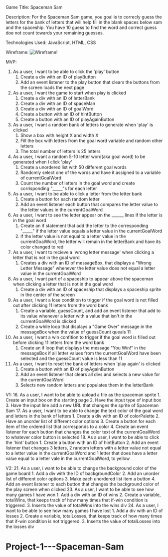 Game Title: Spaceman Sam


Description: For the Spaceman Sam game, you goal is to correcly guess the letters for the bank of letters that will help fill in the blank spaces below sam and the spaceship. You have 10 guess to find the word and correct guess doe not count towards your remaining guesses. 

Technologies Used: JavaScript, HTML, CSS

Wireframe: ![Wireframe!]("C:\Users\Quentin\OneDrive\Pictures\Screenshots\Spaceman-Sam-Wireframe.png")


MVP:
1. As a user, I want to be able to click the 'play' button
    1. Create a div with an ID of playButton
    2. Add an event listener to the play button that clears the buttons from the screen loads the next page
2. As a user, I want the game to start when play is clicked
    1. Create a div with an ID of letterBank
    2. Create a div with an ID of spaceMan
    3. Create a div with an ID of goalWord
    4. Create a button with an ID of hintButton
    5. Create a button with an ID of playAgainButton
3. As a user, I want a random bank of letters to generate when 'play' is clicked
    1. Show a box with height X and width X
    2. Fill the box with letters from the goal word variable and random other letters
    3. The total number of letters is 25 letters
5. As a user, I want a random 5-10 letter word(aka goal word) to be generated when I click 'play'
    1. Create a unordered list with 50 different goal words
    2. Randomly select one of the words and have it assigned to a variable of currentGoalWord
    3. Count the number of letters in the goal word and create corrisponding "_____"s for each letter
8. As a user, I want to be able to click a letter from the letter bank 
    1. Create a button for each random letter
    2. Add an event listener each button that compares the letter value to the letter values in the currentGoalWord
9. As a user, I want to see the letter appear on the ______ lines if the letter is in the goal word
    1. Create an if statement that add the letter to the corresponding "_____" if the letter value equals a letter value in the currentGoalWord
    2. If the letter value is not equal to a letter value in the currentGoalWord, the letter will remain in the letterBank and have its color changed to red
10. As a user, I want to recieve a 'wrong letter message' when clicking a letter that is not in the goal word
    1. Creates a div with an ID of messageBox, that displays a "Wrong Letter Message" whenever the letter value does not equal a letter value in the currentGoalWord
11. As a user, I want part of a spaceship to appear above the spaceman when clicking a letter that is not in the goal word
    1. Create a div with an ID of spaceship that displays a spaceship sprite in the center of the screen
12. As a user, I want a lose condition to trigger if the goal word is not filled out after clicking 11 letters from the word bank
    1. Create a variable, guessCount, and add an event listener that add to its value whenever a letter with a value that isn't in the currentGoalWord is clicked
    2. Create a while loop that displays a "Game Over" message in the messageBox when the value of guessCount queals 11
13. As a user, I want a win confition to trigger if the goal word is filled out before clicking 11 letters from the word bank
    1. Create an if loop that displays the message "You Win!" in the messageBox if all letter values from the currentGoalWord have been selected and the guessCount value is less than 11
14. As a user, I want to reset the bank of letters when 'play again' is clicked
    1. Create a button with an ID of playAgainButton
    2. Add an event listener that clears all divs and selects a new value for the currentGoalWord
    3. Selects new random letters and populates them in the letterBank

V1:
16. As a user, I want to be able to upload a file as the spaceman sprite
    1. Create an input box on the starting page
    2. Have the input type of input box
    3. Have the input line add a new URL that changes the sprite of Spaceman Sam
17. As a user, I want to be able to change the text color of the goal word and letters in the bank of letters
    1. Create a div with an ID of colorPalette
    2. Have an unorder list of different color options
    3. Create a button for each item of the ordered list that corresponds to a color
    4. Create an event listener for each button that changes the color text of the currentGoalWord to whatever color button is selected
18. As a user, I want to be able to click the 'hint' button
    1. Create a button with an ID of hintButton
    2. Add an event listener that changes 3 letters, 2 random letters with a letter value not equal to a letter value in the currentGoalWord and 1 letter that does have a letter value equal to a letter vale in the currentGoalWord, to yellow

V2:
21. As a user, i want to be able to change the background color of the game board
    1. Add a div with the ID of backgroundColor
    2. Add an unorder list of different color options
    3. Make each unordered list item a button
    4. Add an event listener to each button that changes the background color of the play screen when clicked
23. As a user, I want to be able to see how many games I have won
    1. Add a div with an ID of wins
    2. Create a variable, totalWins, that keeps track of how many times that if-win condition is triggered.
    3. Inserts the value of totalWins into the wins div
24. As a user, I want to be able to see how many games I have lost
    1. Add a div with an ID of losses
    2. Create a variable, totalLosses, that keeps track of how many times that if-win condition is not triggered.
    3. Inserts the value of totalLosses into the losses div
# Project-1---Spaceman-Sam
